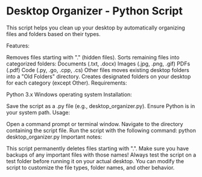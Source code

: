 # Desktop Organizer - Python Script
This script helps you clean up your desktop by automatically organizing files and folders based on their types.

Features:

Removes files starting with "." (hidden files).
Sorts remaining files into categorized folders:
Documents (.txt, .docx)
Images (.jpg, .png, .gif)
PDFs (.pdf)
Code (.py, .go, .cpp, .cs)
Other files
moves existing desktop folders into a "Old Folders" directory.
Creates designated folders on your desktop for each category (except Other).
Requirements:

Python 3.x
Windows operating system
Installation:

Save the script as a .py file (e.g., desktop_organizer.py).
Ensure Python is in your system path.
Usage:

Open a command prompt or terminal window.
Navigate to the directory containing the script file.
Run the script with the following command:
python desktop_organizer.py
Important notes:

This script permanently deletes files starting with ".". Make sure you have backups of any important files with those names!
Always test the script on a test folder before running it on your actual desktop.
You can modify the script to customize the file types, folder names, and other behavior.
